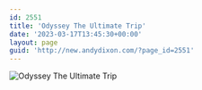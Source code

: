 ```yaml
---
id: 2551
title: 'Odyssey The Ultimate Trip'
date: '2023-03-17T13:45:30+00:00'
layout: page
guid: 'http://new.andydixon.com/?page_id=2551'
---
```


![Odyssey The Ultimate Trip](https://i0.wp.com/assets.g8x2.ldn.idrivee2-23.com/posters/Odyssey%20The%20Ultimate%20Trip%2001.jpg?w=1200&ssl=1 "Odyssey The Ultimate Trip")